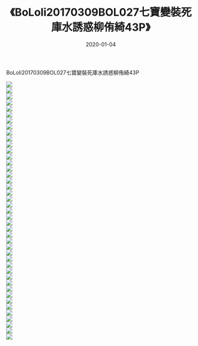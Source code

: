 ﻿---
layout: post
title:  《BoLoli20170309BOL027七寶變裝死庫水誘惑柳侑綺43P》
date:   2020-01-04
img: http://img.660000.xyz/Sharelink/性感/2020/BoLoli20170309BOL027七寶變裝死庫水誘惑柳侑綺43P/000.jpg
categories: [美女, 清纯, 唯美]
---

BoLoli20170309BOL027七寶變裝死庫水誘惑柳侑綺43P

  ![](http://img.660000.xyz/Sharelink/性感/2020/BoLoli20170309BOL027七寶變裝死庫水誘惑柳侑綺43P/001.jpg) <br> ![](http://img.660000.xyz/Sharelink/性感/2020/BoLoli20170309BOL027七寶變裝死庫水誘惑柳侑綺43P/002.jpg) <br> ![](http://img.660000.xyz/Sharelink/性感/2020/BoLoli20170309BOL027七寶變裝死庫水誘惑柳侑綺43P/003.jpg) <br> ![](http://img.660000.xyz/Sharelink/性感/2020/BoLoli20170309BOL027七寶變裝死庫水誘惑柳侑綺43P/004.jpg) <br> ![](http://img.660000.xyz/Sharelink/性感/2020/BoLoli20170309BOL027七寶變裝死庫水誘惑柳侑綺43P/005.jpg) <br> ![](http://img.660000.xyz/Sharelink/性感/2020/BoLoli20170309BOL027七寶變裝死庫水誘惑柳侑綺43P/006.jpg) <br> ![](http://img.660000.xyz/Sharelink/性感/2020/BoLoli20170309BOL027七寶變裝死庫水誘惑柳侑綺43P/007.jpg) <br> ![](http://img.660000.xyz/Sharelink/性感/2020/BoLoli20170309BOL027七寶變裝死庫水誘惑柳侑綺43P/008.jpg) <br> ![](http://img.660000.xyz/Sharelink/性感/2020/BoLoli20170309BOL027七寶變裝死庫水誘惑柳侑綺43P/009.jpg) <br> ![](http://img.660000.xyz/Sharelink/性感/2020/BoLoli20170309BOL027七寶變裝死庫水誘惑柳侑綺43P/010.jpg) <br> ![](http://img.660000.xyz/Sharelink/性感/2020/BoLoli20170309BOL027七寶變裝死庫水誘惑柳侑綺43P/011.jpg) <br> ![](http://img.660000.xyz/Sharelink/性感/2020/BoLoli20170309BOL027七寶變裝死庫水誘惑柳侑綺43P/012.jpg) <br> ![](http://img.660000.xyz/Sharelink/性感/2020/BoLoli20170309BOL027七寶變裝死庫水誘惑柳侑綺43P/013.jpg) <br> ![](http://img.660000.xyz/Sharelink/性感/2020/BoLoli20170309BOL027七寶變裝死庫水誘惑柳侑綺43P/014.jpg) <br> ![](http://img.660000.xyz/Sharelink/性感/2020/BoLoli20170309BOL027七寶變裝死庫水誘惑柳侑綺43P/015.jpg) <br> ![](http://img.660000.xyz/Sharelink/性感/2020/BoLoli20170309BOL027七寶變裝死庫水誘惑柳侑綺43P/016.jpg) <br> ![](http://img.660000.xyz/Sharelink/性感/2020/BoLoli20170309BOL027七寶變裝死庫水誘惑柳侑綺43P/017.jpg) <br> ![](http://img.660000.xyz/Sharelink/性感/2020/BoLoli20170309BOL027七寶變裝死庫水誘惑柳侑綺43P/018.jpg) <br> ![](http://img.660000.xyz/Sharelink/性感/2020/BoLoli20170309BOL027七寶變裝死庫水誘惑柳侑綺43P/019.jpg) <br> ![](http://img.660000.xyz/Sharelink/性感/2020/BoLoli20170309BOL027七寶變裝死庫水誘惑柳侑綺43P/020.jpg) <br> ![](http://img.660000.xyz/Sharelink/性感/2020/BoLoli20170309BOL027七寶變裝死庫水誘惑柳侑綺43P/021.jpg) <br> ![](http://img.660000.xyz/Sharelink/性感/2020/BoLoli20170309BOL027七寶變裝死庫水誘惑柳侑綺43P/022.jpg) <br> ![](http://img.660000.xyz/Sharelink/性感/2020/BoLoli20170309BOL027七寶變裝死庫水誘惑柳侑綺43P/023.jpg) <br> ![](http://img.660000.xyz/Sharelink/性感/2020/BoLoli20170309BOL027七寶變裝死庫水誘惑柳侑綺43P/024.jpg) <br> ![](http://img.660000.xyz/Sharelink/性感/2020/BoLoli20170309BOL027七寶變裝死庫水誘惑柳侑綺43P/025.jpg) <br> ![](http://img.660000.xyz/Sharelink/性感/2020/BoLoli20170309BOL027七寶變裝死庫水誘惑柳侑綺43P/026.jpg) <br> ![](http://img.660000.xyz/Sharelink/性感/2020/BoLoli20170309BOL027七寶變裝死庫水誘惑柳侑綺43P/027.jpg) <br> ![](http://img.660000.xyz/Sharelink/性感/2020/BoLoli20170309BOL027七寶變裝死庫水誘惑柳侑綺43P/028.jpg) <br> ![](http://img.660000.xyz/Sharelink/性感/2020/BoLoli20170309BOL027七寶變裝死庫水誘惑柳侑綺43P/029.jpg) <br> ![](http://img.660000.xyz/Sharelink/性感/2020/BoLoli20170309BOL027七寶變裝死庫水誘惑柳侑綺43P/030.jpg) <br> ![](http://img.660000.xyz/Sharelink/性感/2020/BoLoli20170309BOL027七寶變裝死庫水誘惑柳侑綺43P/031.jpg) <br> ![](http://img.660000.xyz/Sharelink/性感/2020/BoLoli20170309BOL027七寶變裝死庫水誘惑柳侑綺43P/032.jpg) <br> ![](http://img.660000.xyz/Sharelink/性感/2020/BoLoli20170309BOL027七寶變裝死庫水誘惑柳侑綺43P/033.jpg) <br> ![](http://img.660000.xyz/Sharelink/性感/2020/BoLoli20170309BOL027七寶變裝死庫水誘惑柳侑綺43P/034.jpg) <br> ![](http://img.660000.xyz/Sharelink/性感/2020/BoLoli20170309BOL027七寶變裝死庫水誘惑柳侑綺43P/035.jpg) <br> ![](http://img.660000.xyz/Sharelink/性感/2020/BoLoli20170309BOL027七寶變裝死庫水誘惑柳侑綺43P/036.jpg) <br> ![](http://img.660000.xyz/Sharelink/性感/2020/BoLoli20170309BOL027七寶變裝死庫水誘惑柳侑綺43P/037.jpg) <br> ![](http://img.660000.xyz/Sharelink/性感/2020/BoLoli20170309BOL027七寶變裝死庫水誘惑柳侑綺43P/038.jpg) <br> ![](http://img.660000.xyz/Sharelink/性感/2020/BoLoli20170309BOL027七寶變裝死庫水誘惑柳侑綺43P/039.jpg) <br> ![](http://img.660000.xyz/Sharelink/性感/2020/BoLoli20170309BOL027七寶變裝死庫水誘惑柳侑綺43P/040.jpg) <br> ![](http://img.660000.xyz/Sharelink/性感/2020/BoLoli20170309BOL027七寶變裝死庫水誘惑柳侑綺43P/041.jpg) <br> ![](http://img.660000.xyz/Sharelink/性感/2020/BoLoli20170309BOL027七寶變裝死庫水誘惑柳侑綺43P/042.jpg) <br> ![](http://img.660000.xyz/Sharelink/性感/2020/BoLoli20170309BOL027七寶變裝死庫水誘惑柳侑綺43P/043.jpg) <br>